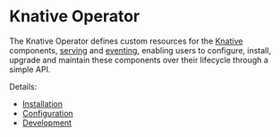 # Knative Operator

The Knative Operator defines custom resources for the
[Knative](https://knative.dev/) components,
[serving](config/300-serving.yaml) and
[eventing](config/300-eventing.yaml), enabling users to configure,
install, upgrade and maintain these components over their lifecycle
through a simple API.

Details:

- [Installation](docs/installation.md)
- [Configuration](docs/configuration.md)
- [Development](docs/development.md)

